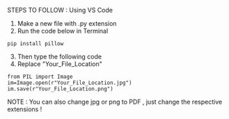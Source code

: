 STEPS TO FOLLOW : Using VS Code
1. Make a new file with .py extension
2. Run the code below in Terminal

```
pip install pillow
```

3. Then type the following code
4. Replace "Your_File_Location"
```
from PIL import Image
im=Image.open(r"Your_File_Location.jpg")
im.save(r"Your_File_Location.png")
```
 
NOTE : You can also change jpg or png to PDF , just change the respective extensions !
